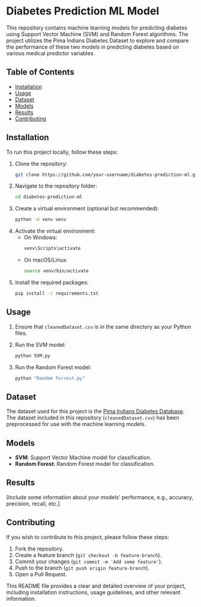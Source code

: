 # Diabetes Prediction ML Model

This repository contains machine learning models for predicting diabetes using Support Vector Machine (SVM) and Random Forest algorithms. The project utilizes the Pima Indians Diabetes Dataset to explore and compare the performance of these two models in predicting diabetes based on various medical predictor variables.

## Table of Contents

- [Installation](#installation)
- [Usage](#usage)
- [Dataset](#dataset)
- [Models](#models)
- [Results](#results)
- [Contributing](#contributing)

## Installation

To run this project locally, follow these steps:

1. Clone the repository:
   ```sh
   git clone https://github.com/your-username/diabetes-prediction-ml.git
   ```
2. Navigate to the repository folder:
   ```sh
   cd diabetes-prediction-ml
   ```
3. Create a virtual environment (optional but recommended):
   ```sh
   python -m venv venv
   ```
4. Activate the virtual environment:
   - On Windows:
     ```sh
     venv\Scripts\activate
     ```
   - On macOS/Linux:
     ```sh
     source venv/bin/activate
     ```
5. Install the required packages:
   ```sh
   pip install -r requirements.txt
   ```

## Usage

1. Ensure that `cleanedDataset.csv` is in the same directory as your Python files.

2. Run the SVM model:
   ```sh
   python SVM.py
   ```

3. Run the Random Forest model:
   ```sh
   python "Random Forrest.py"
   ```

## Dataset

The dataset used for this project is the [Pima Indians Diabetes Database](https://www.kaggle.com/uciml/pima-indians-diabetes-database). The dataset included in this repository (`cleanedDataset.csv`) has been preprocessed for use with the machine learning models.

## Models

- **SVM**: Support Vector Machine model for classification.
- **Random Forest**: Random Forest model for classification.

## Results

[Include some information about your models' performance, e.g., accuracy, precision, recall, etc.]

## Contributing

If you wish to contribute to this project, please follow these steps:

1. Fork the repository.
2. Create a feature branch (`git checkout -b feature-branch`).
3. Commit your changes (`git commit -m 'Add some feature'`).
4. Push to the branch (`git push origin feature-branch`).
5. Open a Pull Request.


This README file provides a clear and detailed overview of your project, including installation instructions, usage guidelines, and other relevant information.

